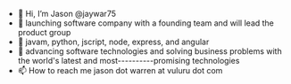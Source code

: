 - 👋 Hi, I’m Jason @jaywar75
- 👀 launching software company with a founding team and will lead the product group
- 🌱 javam, python, jscript, node, express, and angular
- 💞️ advancing software technologies and solving business problems with the world's latest and most----------promising technologies
- 📫 How to reach me jason dot warren at vuluru dot com

<!---
jaywar75/jaywar75 is a ✨ special ✨ repository because its `README.md` (this file) appears on your GitHub profile.
You can click the Preview link to take a look at your changes.
--->
